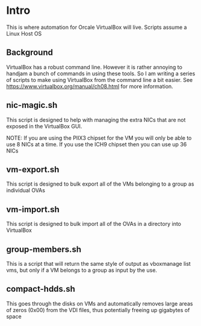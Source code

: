# Intro

This is where automation for Orcale VirtualBox will live.
Scripts assume a Linux Host OS

## Background

VirtualBox has a robust command line. However it is rather annoying to handjam a bunch of commands in using these tools. So I am writing a series of scripts to make using VirtualBox from the command line a bit easier. See https://www.virtualbox.org/manual/ch08.html for more information.

## nic-magic.sh

This script is designed to help with managing the extra NICs that are not exposed in the VirtualBox GUI.

NOTE: If you are using the PIIX3 chipset for the VM you will only be able to use 8 NICs at a time. If you use the ICH9 chipset then you can use up 36 NICs

## vm-export.sh

This script is designed to bulk export all of the VMs belonging to a group as individual OVAs

## vm-import.sh

This script is designed to bulk import all of the OVAs in a directory into VirtualBox

## group-members.sh

This is a script that will return the same style of output as vboxmanage list vms, but only if a VM belongs to a group as input by the use.

## compact-hdds.sh

This goes through the disks on VMs and automatically removes large areas of zeros (0x00) from the VDI files, thus potentially freeing up gigabytes of space
